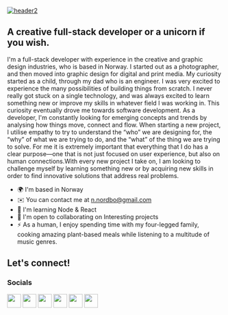 <a href='https://www.ninjanordbo.dev/' target='_blank'><img src='[https://i.postimg.cc/25DTrB18/header2.png](https://freeimage.host/i/hzS0B9)' border='0' alt='header2'/></a>

A creative full-stack developer or a unicorn if you wish.
---------------------------------------------------------

I'm a full-stack developer with experience in the creative and graphic design industries, who is based in Norway. I started out as a photographer, and then moved into graphic design for digital and print media. My curiosity started as a child, through my dad who is an engineer. I was very excited to experience the many possibilities of building things from scratch. I never really got stuck on a single technology, and was always excited to learn something new or improve my skills in whatever field I was working in. This curiosity eventually drove me towards software development. As a developer, I'm constantly looking for emerging concepts and trends by analysing how things move, connect and flow. When starting a new project, I utilise empathy to try to understand the “who” we are designing for, the “why” of what we are trying to do, and the “what” of the thing we are trying to solve. For me it is extremely important that everything that I do has a clear purpose—one that is not just focused on user experience, but also on human connections.With every new project I take on, I am looking to challenge myself by learning something new or by acquiring new skills in order to find innovative solutions that address real problems.

* 🌍  I'm based in Norway
* ✉️  You can contact me at [n.nordbo@gmail.com](mailto:n.nordbo@gmail.com)
* 🧠  I'm learning Node & React
* 🤝  I'm open to collaborating on Interesting projects
* ⚡  As a human, I enjoy spending time with my four-legged family, cooking amazing plant-based meals while listening to a multitude of music genres.

Let's connect!
---------------------------------------------------------

### Socials

<p align="left"> <a href="https://www.behance.com/ninjanordbo" target="_blank" rel="noreferrer"><img src="https://raw.githubusercontent.com/danielcranney/readme-generator/main/public/icons/socials/behance.svg" width="32" height="32" /></a> <a href="https://discord.com/users/ninjanordbo#9090" target="_blank" rel="noreferrer"><img src="https://raw.githubusercontent.com/danielcranney/readme-generator/main/public/icons/socials/discord.svg" width="32" height="32" /></a> <a href="https://www.github.com/ninjanordbo" target="_blank" rel="noreferrer"><img src="https://raw.githubusercontent.com/danielcranney/readme-generator/main/public/icons/socials/github.svg" width="32" height="32" /></a> <a href="http://www.instagram.com/ninjanordbo" target="_blank" rel="noreferrer"><img src="https://raw.githubusercontent.com/danielcranney/readme-generator/main/public/icons/socials/instagram.svg" width="32" height="32" /></a> <a href="https://www.linkedin.com/in/ninanordbo" target="_blank" rel="noreferrer"><img src="https://raw.githubusercontent.com/danielcranney/readme-generator/main/public/icons/socials/linkedin.svg" width="32" height="32" /></a> <a href="https://www.twitter.com/ninjanordbo" target="_blank" rel="noreferrer"><img src="https://raw.githubusercontent.com/danielcranney/readme-generator/main/public/icons/socials/twitter.svg" width="32" height="32" /></a></p>

